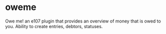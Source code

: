 oweme
=====

Owe me! an e107 plugin that provides an overview of money that is owed to you. Ability to create entries, debtors, statuses.